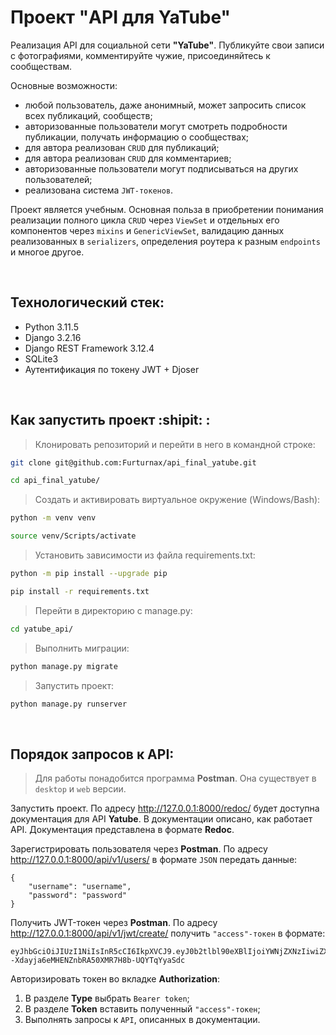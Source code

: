 # Проект "API для YaTube"

Реализация API для социальной сети **"YaTube"**. Публикуйте свои записи с фотографиями, комментируйте чужие, присоединяйтесь к сообществам. 

Основные возможности:
- любой пользователь, даже анонимный, может запросить список всех публикаций, сообществ; 
- авторизованные пользователи могут смотреть подробности публикации, получать информацию о сообществах;
- для автора реализован `CRUD` для публикаций;
- для автора реализован `CRUD` для комментариев;
- авторизованные пользователи могут подписываться на других пользователей;
- реализована система `JWT-токенов`.

Проект является учебным. Основная польза в приобретении понимания реализации полного цикла `CRUD` через `ViewSet` и отдельных его компонентов через `mixins` и `GenericViewSet`, валидацию данных реализованных в `serializers`, определения роутера к разным `endpoints` и многое другое.

<br>

## Технологический стек:

- Python 3.11.5
- Django 3.2.16
- Django REST Framework 3.12.4
- SQLite3
- Аутентификация по токену JWT + Djoser

<br>

## Как запустить проект :shipit: :

>Клонировать репозиторий и перейти в него в командной строке:
```bash
git clone git@github.com:Furturnax/api_final_yatube.git
```

```bash
cd api_final_yatube/
```


>Cоздать и активировать виртуальное окружение (Windows/Bash):
```bash
python -m venv venv
```

```bash
source venv/Scripts/activate
```


>Установить зависимости из файла requirements.txt:
```bash
python -m pip install --upgrade pip
```

```bash
pip install -r requirements.txt
```


>Перейти в директорию с manage.py:
```bash
cd yatube_api/
```


>Выполнить миграции:
```bash
python manage.py migrate
```


>Запустить проект:
```bash
python manage.py runserver
```

<br>

## Порядок запросов к API:

>Для работы понадобится программа **Postman**. Она существует в `desktop` и `web` версии. 


Запустить проект. По адресу http://127.0.0.1:8000/redoc/ будет доступна документация для API **Yatube**. В документации описано, как работает API. Документация представлена в формате **Redoc**.


Зарегистрировать пользователя через **Postman**. По адресу http://127.0.0.1:8000/api/v1/users/ в формате `JSON` передать данные:
```
{
	"username": "username",
	"password": "password"
}
```


Получить JWT-токен через **Postman**. По адресу http://127.0.0.1:8000/api/v1/jwt/create/ получить `"access"-токен` в формате:
```
eyJhbGciOiJIUzI1NiIsInR5cCI6IkpXVCJ9.eyJ0b2tlbl90eXBlIjoiYWNjZXNzIiwiZXhwIjoxNzAxNDQyOTM4LCJpYXQiOjE3MDEzNTY1MzgsImp0aSI6ImZiN2Y5ZTYwYTNiMzQxMzU5NGJlYjc2YTBkNWE0YzlmIiwidXNlcl9pZCI6M30._h5--Xdayja6eMHENZnbRA50XMR7H8b-UQYTqYyaSdc
```


Авторизировать токен во вкладке **Authorization**:
1. В разделе **Type** выбрать `Bearer token`;
2. В разделе **Token** вставить полученный `"access"-токен`;
3. Выполнять запросы к `API`, описанных в документации. 